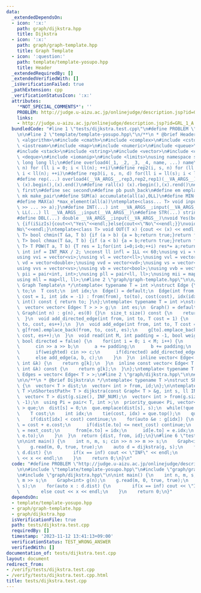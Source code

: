 ```yaml
---
data:
  _extendedDependsOn:
  - icon: ':x:'
    path: graph/dijkstra.hpp
    title: Dijkstra
  - icon: ':x:'
    path: graph/graph-template.hpp
    title: Graph Template
  - icon: ':question:'
    path: template/template-yosupo.hpp
    title: Header
  _extendedRequiredBy: []
  _extendedVerifiedWith: []
  _isVerificationFailed: true
  _pathExtension: cpp
  _verificationStatusIcon: ':x:'
  attributes:
    '*NOT_SPECIAL_COMMENTS*': ''
    PROBLEM: http://judge.u-aizu.ac.jp/onlinejudge/description.jsp?id=GRL_1_A
    links:
    - http://judge.u-aizu.ac.jp/onlinejudge/description.jsp?id=GRL_1_A
  bundledCode: "#line 1 \"tests/dijkstra.test.cpp\"\n#define PROBLEM \"http://judge.u-aizu.ac.jp/onlinejudge/description.jsp?id=GRL_1_A\"\
    \n\n#line 2 \"template/template-yosupo.hpp\"\n/**\n * @brief Header\n */\n#include\
    \ <algorithm>\n#include <cmath>\n#include <complex>\n#include <cstdio>\n#include\
    \ <iostream>\n#include <map>\n#include <numeric>\n#include <queue>\n#include <set>\n\
    #include <stack>\n#include <string>\n#include <vector>\n#include <climits>\n#include\
    \ <deque>\n#include <iomanip>\n#include <limits>\nusing namespace std;\ntypedef\
    \ long long ll;\n#define overload4(_1, _2, _3, _4, name, ...) name\n#define rep1(i,\
    \ n) for (ll i = 0; i < ll(n); ++i)\n#define rep2(i, s, n) for (ll i = ll(s);\
    \ i < ll(n); ++i)\n#define rep3(i, s, n, d) for(ll i = ll(s); i < ll(n); i+=d)\n\
    #define rep(...) overload4(__VA_ARGS__,rep3,rep2,rep1)(__VA_ARGS__)\n#define all(x)\
    \ (x).begin(),(x).end()\n#define rall(x) (x).rbegin(),(x).rend()\n#define fir\
    \ first\n#define sec second\n#define pb push_back\n#define em emplace_back\n#define\
    \ mk make_pair\n#define SUM(a) accumulate(all(a),0LL)\n#define MIN(a) *min_element(all(a))\n\
    #define MAX(a) *max_element(all(a))\ntemplate<class... T> void input(T&... a){(cin\
    \ >> ... >> a);}\n#define INT(...) int __VA_ARGS__;input(__VA_ARGS__)\n#define\
    \ LL(...) ll __VA_ARGS__;input(__VA_ARGS__)\n#define STR(...) string __VA_ARGS__;input(__VA_ARGS__)\n\
    #define DBL(...) double __VA_ARGS__;input(__VA_ARGS__)\nvoid Yes(bool iSizIs=true)\
    \ {if(iSizIs){cout<<\"Yes\"<<endl;}else{cout<<\"No\"<<endl;}}\nvoid No() {cout<<\"\
    No\"<<endl;}\ntemplate<class T> void OUT(T x) {cout << (x) << endl;}\ntemplate<class\
    \ T> bool chmin(T &a, T b) {if (a > b) {a = b;return true;}return false;}\ntemplate<class\
    \ T> bool chmax(T &a, T b) {if (a < b) {a = b;return true;}return false;}\ntemplate<class\
    \ T> T POW(T a, T b) {T res = 1;for(int i=0;i<b;++i) res*= a;return res;}\nconst\
    \ int inf = INT_MAX / 2; \nconst ll infl = 1LL << 60;\nusing vi = vector<int>;\n\
    using vvi = vector<vi>;\nusing vl = vector<ll>;\nusing vvl = vector<vl>;\nusing\
    \ vd = vector<double>;\nusing vvd = vector<vd>;\nusing vs = vector<string>;\n\
    using vvs = vector<vs>;\nusing vb = vector<bool>;\nusing vvb = vector<vb>;\nusing\
    \ pii = pair<int, int>;\nusing pll = pair<ll, ll>;\nusing mii = map<int, int>;\n\
    using mll = map<ll, ll>;\n#line 2 \"graph/graph-template.hpp\"\n\n/**\n * @brief\
    \ Graph Template\n */\ntemplate< typename T = int >\nstruct Edge {\n  int from,\
    \ to;\n  T cost;\n  int idx;\n  Edge() = default;\n  Edge(int from, int to, T\
    \ cost = 1, int idx = -1) : from(from), to(to), cost(cost), idx(idx) {}\n  operator\
    \ int() const { return to; }\n};\ntemplate< typename T = int >\nstruct Graph {\n\
    \  vector< vector< Edge< T > > > g;\n  int es;\n  Graph() = default;\n  explicit\
    \ Graph(int n) : g(n), es(0) {}\n  size_t size() const {\n    return g.size();\n\
    \  }\n  void add_directed_edge(int from, int to, T cost = 1) {\n    g[from].emplace_back(from,\
    \ to, cost, es++);\n  }\n  void add_edge(int from, int to, T cost = 1) {\n   \
    \ g[from].emplace_back(from, to, cost, es);\n    g[to].emplace_back(to, from,\
    \ cost, es++);\n  }\n  void read(int M, int padding = -1, bool weighted = false,\
    \ bool directed = false) {\n    for(int i = 0; i < M; i++) {\n      int a, b;\n\
    \      cin >> a >> b;\n      a += padding;\n      b += padding;\n      T c = T(1);\n\
    \      if(weighted) cin >> c;\n      if(directed) add_directed_edge(a, b, c);\n\
    \      else add_edge(a, b, c);\n    }\n  }\n  inline vector< Edge< T > > &operator[](const\
    \ int &k) {\n    return g[k];\n  }\n  inline const vector< Edge< T > > &operator[](const\
    \ int &k) const {\n    return g[k];\n  }\n};\ntemplate< typename T = int >\nusing\
    \ Edges = vector< Edge< T > >;\n#line 2 \"graph/dijkstra.hpp\"\n\n#line 4 \"graph/dijkstra.hpp\"\
    \n\n/**\n * @brief Dijkstra\n */\ntemplate< typename T >\nstruct ShortestPath\
    \ {\n  vector< T > dist;\n  vector< int > from, id;\n};\n\ntemplate< typename\
    \ T >\nShortestPath< T > dijkstra(const Graph< T > &g, int s, ll INF_NUM) {\n\
    \  vector< T > dist(g.size(), INF_NUM);\n  vector< int > from(g.size(), -1), id(g.size(),\
    \ -1);\n  using Pi = pair< T, int >;\n  priority_queue< Pi, vector< Pi >, greater<>\
    \ > que;\n  dist[s] = 0;\n  que.emplace(dist[s], s);\n  while(!que.empty()) {\n\
    \    T cost;\n    int idx;\n    tie(cost, idx) = que.top();\n    que.pop();\n\
    \    if(dist[idx] < cost) continue;\n    for(auto &e : g[idx]) {\n      auto next_cost\
    \ = cost + e.cost;\n      if(dist[e.to] <= next_cost) continue;\n      dist[e.to]\
    \ = next_cost;\n      from[e.to] = idx;\n      id[e.to] = e.idx;\n      que.emplace(dist[e.to],\
    \ e.to);\n    }\n  }\n  return {dist, from, id};\n}\n#line 6 \"tests/dijkstra.test.cpp\"\
    \n\nint main() {\n    int n, m, s; cin >> n >> m >> s;\n    Graph<int> g(n);\n\
    \    g.read(m, 0, true, true);\n    auto d = dijkstra(g, s);\n    for(auto x :\
    \ d.dist) {\n        if(x == inf) cout << \"INF\" << endl;\n        else cout\
    \ << x << endl;\n    }\n    return 0;\n}\n"
  code: "#define PROBLEM \"http://judge.u-aizu.ac.jp/onlinejudge/description.jsp?id=GRL_1_A\"\
    \n\n#include \"template/template-yosupo.hpp\"\n#include \"graph/graph-template.hpp\"\
    \n#include \"graph/dijkstra.hpp\"\n\nint main() {\n    int n, m, s; cin >> n >>\
    \ m >> s;\n    Graph<int> g(n);\n    g.read(m, 0, true, true);\n    auto d = dijkstra(g,\
    \ s);\n    for(auto x : d.dist) {\n        if(x == inf) cout << \"INF\" << endl;\n\
    \        else cout << x << endl;\n    }\n    return 0;\n}"
  dependsOn:
  - template/template-yosupo.hpp
  - graph/graph-template.hpp
  - graph/dijkstra.hpp
  isVerificationFile: true
  path: tests/dijkstra.test.cpp
  requiredBy: []
  timestamp: '2023-11-12 13:41:13+09:00'
  verificationStatus: TEST_WRONG_ANSWER
  verifiedWith: []
documentation_of: tests/dijkstra.test.cpp
layout: document
redirect_from:
- /verify/tests/dijkstra.test.cpp
- /verify/tests/dijkstra.test.cpp.html
title: tests/dijkstra.test.cpp
---
```


